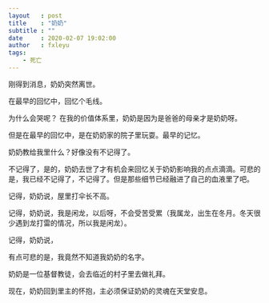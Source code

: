 ```yaml
---
layout   : post
title    : "奶奶"
subtitle : ""
date     : 2020-02-07 19:02:00
author   : fxleyu
tags:
    - 死亡
---
```

刚得到消息，奶奶突然离世。

在最早的回忆中，回忆个毛线。

为什么会哭呢？
在我的价值体系里，奶奶是因为是爸爸的母亲才是奶奶呀。

但是在最早的回忆中，是在奶奶家的院子里玩耍。最早的记忆。

奶奶教给我里什么？好像没有不记得了。

不记得了，是的，奶奶去世了才有机会来回忆关于奶奶影响我的点点滴滴。可悲的是，我已经不记得了，不记得了。但是那些细节已经融进了自己的血液里了吧。

记得，奶奶说，屋里打伞长不高。

记得，奶奶说，我是闲龙，以后呀，不会受苦受累（我属龙，出生在冬月。冬天很少遇到龙打雷的情况，所以我是闲龙）。

记得，奶奶说，

有点可悲的是，我竟然不知道我奶奶的名字。

奶奶是一位基督教徒，会去临近的村子里去做礼拜。

现在，奶奶回到里主的怀抱，主必须保证奶奶的灵魂在天堂安息。
